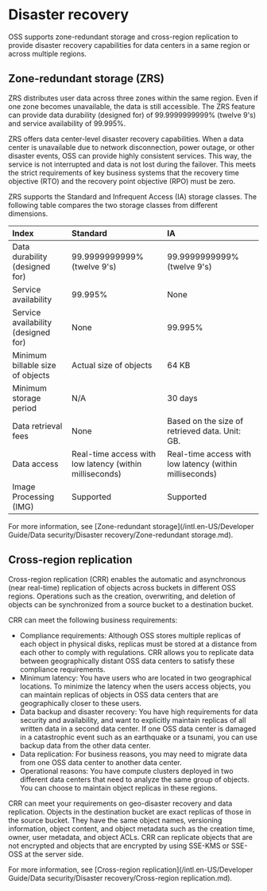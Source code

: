 # Disaster recovery

OSS supports zone-redundant storage and cross-region replication to provide disaster recovery capabilities for data centers in a same region or across multiple regions.

## Zone-redundant storage \(ZRS\)

ZRS distributes user data across three zones within the same region. Even if one zone becomes unavailable, the data is still accessible. The ZRS feature can provide data durability \(designed for\) of 99.9999999999% \(twelve 9's\) and service availability of 99.995%.

ZRS offers data center-level disaster recovery capabilities. When a data center is unavailable due to network disconnection, power outage, or other disaster events, OSS can provide highly consistent services. This way, the service is not interrupted and data is not lost during the failover. This meets the strict requirements of key business systems that the recovery time objective \(RTO\) and the recovery point objective \(RPO\) must be zero.

ZRS supports the Standard and Infrequent Access \(IA\) storage classes. The following table compares the two storage classes from different dimensions.

|Index|Standard|IA|
|:----|:-------|:-|
|Data durability \(designed for\)|99.9999999999% \(twelve 9's\)|99.9999999999% \(twelve 9's\)|
|Service availability|99.995%|None|
|Service availability \(designed for\)|None|99.995%|
|Minimum billable size of objects|Actual size of objects|64 KB|
|Minimum storage period|N/A|30 days|
|Data retrieval fees|None|Based on the size of retrieved data. Unit: GB.|
|Data access|Real-time access with low latency \(within milliseconds\)|Real-time access with low latency \(within milliseconds\)|
|Image Processing \(IMG\)|Supported|Supported|

For more information, see [Zone-redundant storage](/intl.en-US/Developer Guide/Data security/Disaster recovery/Zone-redundant storage.md).

## Cross-region replication

Cross-region replication \(CRR\) enables the automatic and asynchronous \(near real-time\) replication of objects across buckets in different OSS regions. Operations such as the creation, overwriting, and deletion of objects can be synchronized from a source bucket to a destination bucket.

CRR can meet the following business requirements:

-   Compliance requirements: Although OSS stores multiple replicas of each object in physical disks, replicas must be stored at a distance from each other to comply with regulations. CRR allows you to replicate data between geographically distant OSS data centers to satisfy these compliance requirements.
-   Minimum latency: You have users who are located in two geographical locations. To minimize the latency when the users access objects, you can maintain replicas of objects in OSS data centers that are geographically closer to these users.
-   Data backup and disaster recovery: You have high requirements for data security and availability, and want to explicitly maintain replicas of all written data in a second data center. If one OSS data center is damaged in a catastrophic event such as an earthquake or a tsunami, you can use backup data from the other data center.
-   Data replication: For business reasons, you may need to migrate data from one OSS data center to another data center.
-   Operational reasons: You have compute clusters deployed in two different data centers that need to analyze the same group of objects. You can choose to maintain object replicas in these regions.

CRR can meet your requirements on geo-disaster recovery and data replication. Objects in the destination bucket are exact replicas of those in the source bucket. They have the same object names, versioning information, object content, and object metadata such as the creation time, owner, user metadata, and object ACLs. CRR can replicate objects that are not encrypted and objects that are encrypted by using SSE-KMS or SSE-OSS at the server side.

For more information, see [Cross-region replication](/intl.en-US/Developer Guide/Data security/Disaster recovery/Cross-region replication.md).

